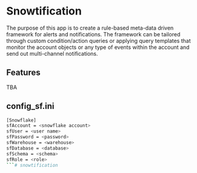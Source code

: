 # Snowtification

The purpose of this app is to create a rule-based meta-data driven framework for alerts and notifications. The framework can be tailored through custom condition/action queries or applying query templates that monitor the account objects or any type of events within the account and send out multi-channel notifications.

## Features
TBA

## config_sf.ini
```sh
[Snowflake]
sfAccount = <snowflake account>
sfUser = <user name>
sfPassword = <password>
sfWarehouse = <warehouse>
sfDatabase = <database>
sfSchema = <schema>
sfRole = <role>
```# snowtification
